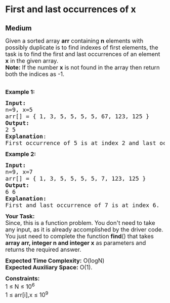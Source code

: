 # First and last occurrences of x
## Medium
<div class="problems_problem_content__Xm_eO"><p><span style="font-size: 18px;">Given a sorted array <strong>arr</strong> containing <strong>n</strong> elements with possibly duplicate is to find indexes of first </span><span style="font-size: 18px;">elements, the task is to find the first </span><span style="font-size: 18px;">and last occurrences of an element </span><strong style="font-size: 18px;">x</strong><span style="font-size: 18px;"> in the given array.<br></span><strong style="font-size: 18px;">Note:</strong><span style="font-size: 18px;">&nbsp;If the number&nbsp;</span><strong style="font-size: 18px;">x</strong><span style="font-size: 18px;"> is not found in the array then return both the indices as -1.<br><br></span></p>
<p><span style="font-size: 18px;"><strong>Example 1:</strong></span></p>
<pre><span style="font-size: 18px;"><strong>Input:</strong>
n=9, x=5
arr[] = { 1, 3, 5, 5, 5, 5, 67, 123, 125 }
<strong>Output:</strong>  <br>2 5
<strong>Explanation</strong>: <br>First occurrence of 5 is at index 2 and last occurrence of 5 is at index 5. 
</span></pre>
<p><span style="font-size: 18px;"><strong>Example 2:</strong></span></p>
<pre><span style="font-size: 18px;"><strong>Input:
</strong>n=9, x=7
arr[] = { 1, 3, 5, 5, 5, 5, 7, 123, 125 }
<strong>Output:</strong>  <br>6 6<br><strong>Explanation:</strong> <br>First and last occurrence of 7 is at index 6.
</span></pre>
<p><span style="font-size: 18px;"><strong>Your Task:</strong><br>Since, this is a function problem. You don't need to take any input, as it is already accomplished by the driver code. You just need to complete the function <strong>find</strong>() that takes <strong>array arr, integer n and integer x</strong> as parameters and returns the required answer.<br></span></p>
<p><span style="font-size: 18px;"><strong>Expected Time Complexity:</strong> O(logN)<br><strong>Expected Auxiliary Space:</strong> O(1).</span></p>
<p><span style="font-size: 18px;"><strong>Constraints:<br></strong></span><span style="font-size: 18px;">1 ≤ N ≤ 10<sup>6</sup><br>1 ≤ arr[i],x ≤ 10<sup>9</sup><br></span></p></div>